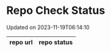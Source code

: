 # Repo Check Status

Updated on 2023-11-19T06:14:10

| repo url | repo status |
| -------- | -------- | 
